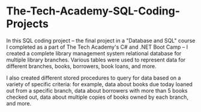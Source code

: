 # The-Tech-Academy-SQL-Coding-Projects
In this SQL coding project – the final project in a "Database and SQL" course I completed as a part of The Tech Academy's C# and .NET Boot Camp – I created a complete library management system relational database for multiple library branches. Various tables were used to represent data for different branches, books, borrowers, book loans, and more.

I also created different stored procedures to query for data based on a variety of specific criteria: for example, data about books due today loaned out from a specific branch, data about borrowers with more than 5 books checked out, data about multiple copies of books owned by each branch, and more.
